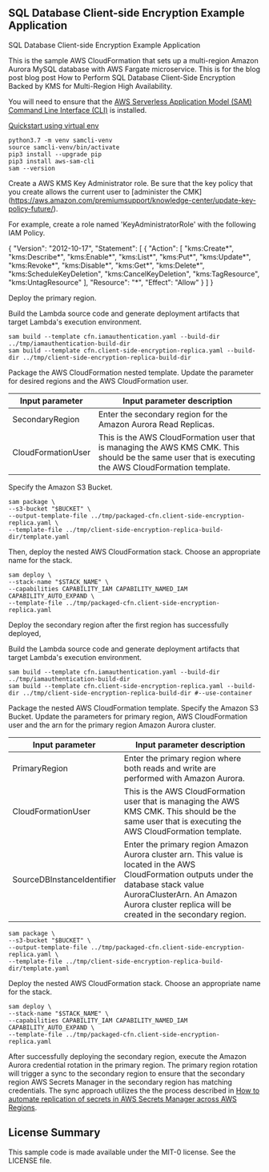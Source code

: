 ## SQL Database Client-side Encryption Example Application

SQL Database Client-side Encryption Example Application

This is the sample AWS CloudFormation that sets up a multi-region Amazon Aurora MySQL database with AWS Fargate microservice. This is for the blog post blog post How to Perform SQL Database Client-Side Encryption Backed by KMS for Multi-Region High Availability.

You will need to ensure that the [AWS Serverless Application Model (SAM) Command Line Interface (CLI)](https://docs.aws.amazon.com/serverless-application-model/latest/developerguide/serverless-sam-cli-install.html) is installed.

[Quickstart using virtual env](https://github.com/awslabs/aws-sam-cli/issues/1266#issuecomment-510253729)

```
python3.7 -m venv samcli-venv
source samcli-venv/bin/activate
pip3 install --upgrade pip
pip3 install aws-sam-cli
sam --version
```

Create a AWS KMS Key Administrator role. Be sure that the key policy that you create allows the current user to [administer the CMK] (https://aws.amazon.com/premiumsupport/knowledge-center/update-key-policy-future/).

For example, create a role named 'KeyAdministratorRole' with the following IAM Policy.

{
    "Version": "2012-10-17",
    "Statement": [
        {
            "Action": [
                "kms:Create*",
                "kms:Describe*",
                "kms:Enable*",
                "kms:List*",
                "kms:Put*",
                "kms:Update*",
                "kms:Revoke*",
                "kms:Disable*",
                "kms:Get*",
                "kms:Delete*",
                "kms:ScheduleKeyDeletion",
                "kms:CancelKeyDeletion",
                "kms:TagResource",
                "kms:UntagResource"
            ],
            "Resource": "*",
            "Effect": "Allow"
        }
    ]
}

Deploy the primary region.

Build the Lambda source code and generate deployment artifacts that target Lambda's execution environment.

```
sam build --template cfn.iamauthentication.yaml --build-dir ../tmp/iamauthentication-build-dir
sam build --template cfn.client-side-encryption-replica.yaml --build-dir ../tmp/client-side-encryption-replica-build-dir
```

Package the AWS CloudFormation nested template. Update the parameter for desired regions and the AWS CloudFormation user.

Input parameter |    Input parameter description
--- | ---
SecondaryRegion  |  Enter the secondary region for the Amazon Aurora Read Replicas.
CloudFormationUser  |  This is the AWS CloudFormation user that is managing the AWS KMS CMK. This should be the same user that is executing the AWS CloudFormation template.

Specify the Amazon S3 Bucket.

```
sam package \
--s3-bucket "$BUCKET" \
--output-template-file ../tmp/packaged-cfn.client-side-encryption-replica.yaml \
--template-file ../tmp/client-side-encryption-replica-build-dir/template.yaml
```

Then, deploy the nested AWS CloudFormation stack. Choose an appropriate name for the stack.

```
sam deploy \
--stack-name "$STACK_NAME" \
--capabilities CAPABILITY_IAM CAPABILITY_NAMED_IAM CAPABILITY_AUTO_EXPAND \
--template-file ../tmp/packaged-cfn.client-side-encryption-replica.yaml
```

Deploy the secondary region after the first region has successfully deployed,

Build the Lambda source code and generate deployment artifacts that target Lambda's execution environment.

```
sam build --template cfn.iamauthentication.yaml --build-dir ../tmp/iamauthentication-build-dir
sam build --template cfn.client-side-encryption-replica.yaml --build-dir ../tmp/client-side-encryption-replica-build-dir #--use-container
```

Package the nested AWS CloudFormation template. Specify the Amazon S3 Bucket. Update the parameters for primary region, AWS CloudFormation user and the arn for the primary region Amazon Aurora cluster.

Input parameter  |  Input parameter description
--- | ---
PrimaryRegion  |  Enter the primary region where both reads and write are performed with Amazon Aurora.
CloudFormationUser  |   This is the AWS CloudFormation user that is managing the AWS KMS CMK. This should be the same user that is executing the AWS CloudFormation template.
SourceDBInstanceIdentifier  |  Enter the primary region Amazon Aurora cluster arn. This value is located in the AWS CloudFormation outputs under the database stack value AuroraClusterArn. An Amazon Aurora cluster replica will be created in the secondary region.

```
sam package \
--s3-bucket "$BUCKET" \
--output-template-file ../tmp/packaged-cfn.client-side-encryption-replica.yaml \
--template-file ../tmp/client-side-encryption-replica-build-dir/template.yaml
```



Deploy the nested AWS CloudFormation stack. Choose an appropriate name for the stack.

```
sam deploy \
--stack-name "$STACK_NAME" \
--capabilities CAPABILITY_IAM CAPABILITY_NAMED_IAM CAPABILITY_AUTO_EXPAND \
--template-file ../tmp/packaged-cfn.client-side-encryption-replica.yaml
```

After successfully deploying the secondary region, execute the Amazon Aurora credential rotation in the primary region. The primary region rotation will trigger a sync to the secondary region to ensure that the secondary region AWS Secrets Manager in the secondary region has matching credentials. The sync approach utilizes the the process described in [How to automate replication of secrets in AWS Secrets Manager across AWS Regions](https://aws.amazon.com/blogs/security/how-to-automate-replication-of-secrets-in-aws-secrets-manager-across-aws-regions/).


## License Summary

This sample code is made available under the MIT-0 license. See the LICENSE file.
